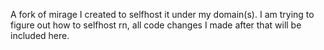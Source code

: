 A fork of mirage I created to selfhost it under my domain(s). I am trying to figure out how to selfhost rn, all code changes I made after that will be included here. 

